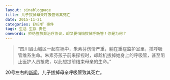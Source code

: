 ```yaml
---
layout: sinablogpage
title: 儿子拔掉母亲呼吸管致其死亡
date: 2015-11-21
categories: EVENT 事件
tags: 生活 生存 责任
onewords: 拒绝签放弃治疗协议，却又要悄悄拔掉呼吸管！你是为何？
---
```

> “四川眉山城区一起车祸中，朱素芬伤情严重，躺在重症监护室里，插呼吸管维系生命。朱素芬孩子前来探视时，却趁机拔掉她身上的呼吸管，甚至阻止医护人员抢救，以此想提前结束母亲的生命。”

20号左右的[新闻](http://news.cnr.cn/native/gd/20151120/t20151120_520557438.shtml)，儿子拔掉母亲呼吸管致其死亡。







